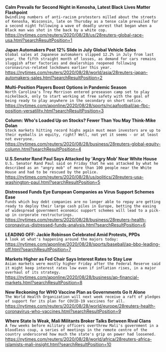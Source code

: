 **Calm Prevails for Second Night in Kenosha, Latest Black Lives Matter Flashpoint**\
`Dwindling numbers of anti-racism protesters milled about the streets of Kenosha, Wisconsin, late on Thursday as a tense calm prevailed for a second night following a wave of deadly unrest that began when a Black man was shot in the back by a white cop.`\
https://nytimes.com/reuters/2020/08/28/us/28reuters-global-race-usa.html?searchResultPosition=1

**Japan Automakers Post 12% Slide in July Global Vehicle Sales**\
`Global sales at Japanese automakers slipped 12.2% in July from last year, the fifth straight month of losses, as demand for cars remains sluggish after factories and dealerships reopened following coronavirus-related lockdowns earlier this year.`\
https://nytimes.com/reuters/2020/08/28/world/asia/28reuters-japan-automakers-sales.html?searchResultPosition=2

**Multi-Position Players Boost Options in Pandemic Season**\
`North Carolina's Trey Morrison entered preseason camp set to play nickelback, only to start working at free safety with the goal of being ready to play anywhere in the secondary on short notice.`\
https://nytimes.com/aponline/2020/08/28/sports/ncaafootball/ap-fbc-position-versatility.html?searchResultPosition=3

**Column: Who's Loaded Up on Stocks? Fewer Than You May Think-Mike Dolan**\
`Stock markets hitting record highs again must mean investors are up to their eyeballs in equity, right? Well, not yet it seems - or at least not everyone.`\
https://nytimes.com/reuters/2020/08/28/business/28reuters-global-equity-column.html?searchResultPosition=4

**U.S.Senator Rand Paul Says Attacked by 'Angry Mob' Near White House**\
`U.S. Senator Rand Paul said on Friday that he was attacked by what he described as an "angry mob" of more than 100 people near the White House and had to be rescued by the police.`\
https://nytimes.com/reuters/2020/08/28/us/politics/28reuters-usa-washington-paul.html?searchResultPosition=5

**Distressed Funds Eye European Companies as Virus Support Schemes Ease**\
`Funds which buy debt companies are no longer able to repay are getting ready to deploy their large cash piles in Europe, betting the easing of widespread government economic support schemes will lead to a pick-up in corporate restructurings.`\
https://nytimes.com/reuters/2020/08/28/business/28reuters-health-coronavirus-distressed-funds-analysis.html?searchResultPosition=6

**LEADING OFF: Jackie Robinson Celebrated Amid Protests, PPDs**\
`A look at what's happening around the majors today:`\
https://nytimes.com/aponline/2020/08/28/sports/baseball/ap-bbo-leading-off.html?searchResultPosition=7

**Markets Higher as Fed Chair Says Interest Rates to Stay Low**\
`Asian markets were mostly higher Friday after the Federal Reserve said it might keep interest rates low even if inflation rises, in a major overhaul of its strategy. `\
https://nytimes.com/aponline/2020/08/28/business/ap-financial-markets.html?searchResultPosition=8

**New Reckoning for WHO Vaccine Plan as Governments Go It Alone**\
`The World Health Organization will next week receive a raft of pledges of support for its plan for COVID-19 vaccines for all.`\
https://nytimes.com/reuters/2020/08/28/world/europe/28reuters-health-coronavirus-who-vaccines.html?searchResultPosition=9

**Where State Is Weak, Mali Militants Broker Talks Between Rival Clans**\
`A few weeks before military officers overthrew Mali's government in a bloodless coup, a series of meetings in the remote centre of the country underscored how much the state's grip on power had loosened.`\
https://nytimes.com/reuters/2020/08/28/world/africa/28reuters-africa-islamists-mali-insight.html?searchResultPosition=10

